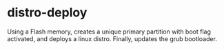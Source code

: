 distro-deploy
=============

Using a Flash memory, creates a unique primary partition with boot flag activated, and deploys a linux distro. Finally, updates the grub bootloader.
